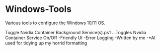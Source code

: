 # Windows-Tools
Various tools to configure the Windows 10/11 OS.


Toggle Nvidia Container Background Service(s).ps1 
...Toggles Nvidia Container Service On/Off 
    -Friendly UI 
    -Error Logging 
    -Written by me 
    -*AI used for tidying up my horrid formatting 
